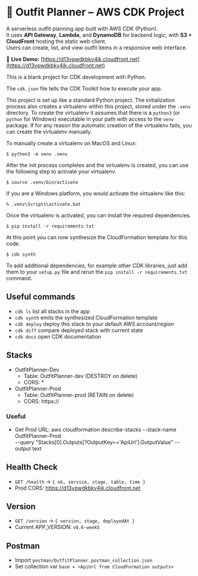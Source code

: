 # 👗 Outfit Planner – AWS CDK Project

A serverless outfit planning app built with AWS CDK (Python).  
It uses **API Gateway**, **Lambda**, and **DynamoDB** for backend logic, with **S3 + CloudFront** hosting the static web client.  
Users can create, list, and view outfit items in a responsive web interface.

🔗 **Live Demo:** [https://d13vpwdkbkv4ik.cloudfront.net](https://d13vpwdkbkv4ik.cloudfront.net)








This is a blank project for CDK development with Python.

The `cdk.json` file tells the CDK Toolkit how to execute your app.

This project is set up like a standard Python project.  The initialization
process also creates a virtualenv within this project, stored under the `.venv`
directory.  To create the virtualenv it assumes that there is a `python3`
(or `python` for Windows) executable in your path with access to the `venv`
package. If for any reason the automatic creation of the virtualenv fails,
you can create the virtualenv manually.

To manually create a virtualenv on MacOS and Linux:

```
$ python3 -m venv .venv
```

After the init process completes and the virtualenv is created, you can use the following
step to activate your virtualenv.

```
$ source .venv/bin/activate
```

If you are a Windows platform, you would activate the virtualenv like this:

```
% .venv\Scripts\activate.bat
```

Once the virtualenv is activated, you can install the required dependencies.

```
$ pip install -r requirements.txt
```

At this point you can now synthesize the CloudFormation template for this code.

```
$ cdk synth
```

To add additional dependencies, for example other CDK libraries, just add
them to your `setup.py` file and rerun the `pip install -r requirements.txt`
command.

## Useful commands

 * `cdk ls`          list all stacks in the app
 * `cdk synth`       emits the synthesized CloudFormation template
 * `cdk deploy`      deploy this stack to your default AWS account/region
 * `cdk diff`        compare deployed stack with current state
 * `cdk docs`        open CDK documentation

## Stacks
- OutfitPlanner-Dev
  - Table: OutfitPlanner-dev (DESTROY on delete)
  - CORS: *
- OutfitPlanner-Prod
  - Table: OutfitPlanner-prod (RETAIN on delete)
  - CORS: https://<your-cloudfront-domain>

### Useful
- Get Prod URL:
  aws cloudformation describe-stacks --stack-name OutfitPlanner-Prod \
    --query "Stacks[0].Outputs[?OutputKey=='ApiUrl'].OutputValue" --output text

## Health Check
- `GET /health` → `{ ok, service, stage, table, time }`
- Prod CORS: https://d13vpwdkbkv4ik.cloudfront.net

## Version
- `GET /version` → `{ version, stage, deployedAt }`
- Current APP_VERSION: `v0.6-week5`

## Postman
- Import `postman/OutfitPlanner.postman_collection.json`
- Set collection var `base = <ApiUrl from CloudFormation outputs>`


